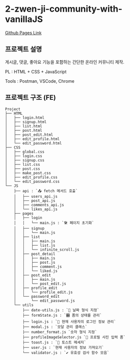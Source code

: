 # 2-zwen-ji-community-with-vanillaJS

[Github Pages Link](https://100-hours-a-week.github.io/2-zwen-ji-community-with-vanillaJS/)

## 프로젝트 설명 
게시글, 댓글, 좋아요 기능을 포함하는  간단한 온라인 커뮤니티 제작.

PL : HTML + CSS + JavaScript

Tools : Postman, VSCode, Chrome 

## 프로젝트 구조 (FE)

```
Project
├── HTML
│   ├── login.html
│   ├── signup.html
│   ├── list.html
│   ├── post.html
│   ├── post_edit.html
│   ├── edit_profile.html
│   └── edit_password.html
├── CSS
│   ├── global.css
│   ├── login.css
│   ├── signup.css
│   ├── list.css
│   ├── post.css
│   ├── make_post.css
│   ├── edit_profile.css
│   └── edit_password.css
└── JS
    ├── api : `📤 fetch 메서드 호출`
    │   ├── users_api.js
    │   ├── post_api.js
    │   ├── comments_api.js
    │   └── likes_api.js
    ├── pages
    │   ├── login
    │   │   └── main.js : `🛠️ 페이지 초기화`
    │   ├── signup
    │   │   └── main.js
    │   ├── list
    │   │   ├── main.js
    │   │   ├── list.js
    │   │   └── infinite_scroll.js
    │   ├── post_detail
    │   │   ├── main.js
    │   │   ├── post.js
    │   │   ├── comment.js
    │   │   └── liked.js
    │   ├── post_edit
    │   │   ├── main.js
    │   │   └── post_edit.js
    │   ├── profile_edit
    │   │   └── profile_edit.js
    │   └── password_edit
    │       └── edit_password.js
    └── utils
        ├── date-utils.js : `📅 날짜 형식 지정`
        ├── formState.js : `🎛️ 폼의 상태를 관리`
        ├── login.js : `🔑 현재 사용자의 로그인 정보 관리`
        ├── modal.js : `모달 관리 클래스`
        ├── number_format.js `숫자 형식 지정`
        ├── profileImageSelector.js `🔗 프로필 사진 입력 폼`
        ├── toast.js : `🍞 토스트 메세지`
        ├── user.js : `현재 사용자의 정보 가져오기`
        └── validator.js : `✔️ 유효성 검사 함수 모음`
```
